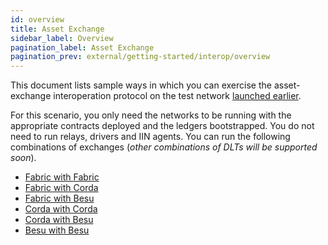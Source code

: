 ```yaml
---
id: overview
title: Asset Exchange
sidebar_label: Overview
pagination_label: Asset Exchange
pagination_prev: external/getting-started/interop/overview
---
```


<!--
 Copyright IBM Corp. All Rights Reserved.

 SPDX-License-Identifier: CC-BY-4.0
 -->

This document lists sample ways in which you can exercise the asset-exchange interoperation protocol on the test network [launched earlier](external/getting-started/test-network/overview.md).

For this scenario, you only need the networks to be running with the appropriate contracts deployed and the ledgers bootstrapped. You do not need to run relays, drivers and IIN agents. You can run the following combinations of exchanges (_other combinations of DLTs will be supported soon_).

* [Fabric with Fabric](./fabric-fabric.md)
* [Fabric with Corda](./fabric-corda.md)
* [Fabric with Besu](./fabric-besu.md)
* [Corda with Corda](./corda-corda.md)
* [Corda with Besu](./corda-besu.md)
* [Besu with Besu](./besu-besu.md)
